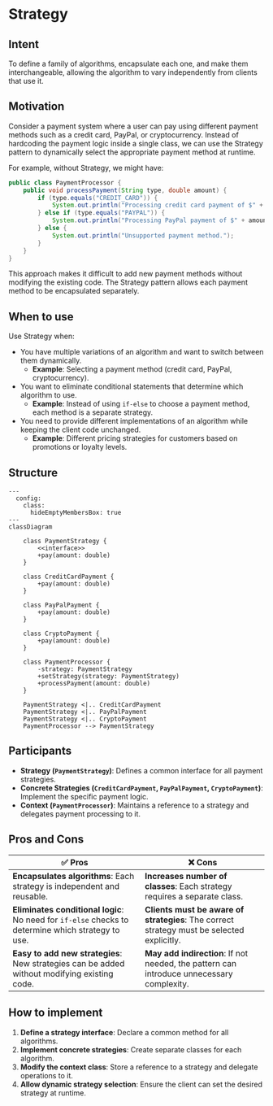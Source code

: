 # Strategy

## Intent

To define a family of algorithms, encapsulate each one, and make them interchangeable, allowing the algorithm to vary independently from clients that use it.

## Motivation

Consider a payment system where a user can pay using different payment methods such as a credit card, PayPal, or cryptocurrency. Instead of hardcoding the payment logic inside a single class, we can use the Strategy pattern to dynamically select the appropriate payment method at runtime.

For example, without Strategy, we might have:

```java
public class PaymentProcessor {
    public void processPayment(String type, double amount) {
        if (type.equals("CREDIT_CARD")) {
            System.out.println("Processing credit card payment of $" + amount);
        } else if (type.equals("PAYPAL")) {
            System.out.println("Processing PayPal payment of $" + amount);
        } else {
            System.out.println("Unsupported payment method.");
        }
    }
}
```

This approach makes it difficult to add new payment methods without modifying the existing code. The Strategy pattern allows each payment method to be encapsulated separately.

## When to use

Use Strategy when:

- You have multiple variations of an algorithm and want to switch between them dynamically.
  - **Example**: Selecting a payment method (credit card, PayPal, cryptocurrency).
- You want to eliminate conditional statements that determine which algorithm to use.
  - **Example**: Instead of using `if-else` to choose a payment method, each method is a separate strategy.
- You need to provide different implementations of an algorithm while keeping the client code unchanged.
  - **Example**: Different pricing strategies for customers based on promotions or loyalty levels.

## Structure

```mermaid
---
  config:
    class:
      hideEmptyMembersBox: true
---
classDiagram

    class PaymentStrategy {
        <<interface>>
        +pay(amount: double)
    }

    class CreditCardPayment {
        +pay(amount: double)
    }

    class PayPalPayment {
        +pay(amount: double)
    }

    class CryptoPayment {
        +pay(amount: double)
    }

    class PaymentProcessor {
        -strategy: PaymentStrategy
        +setStrategy(strategy: PaymentStrategy)
        +processPayment(amount: double)
    }

    PaymentStrategy <|.. CreditCardPayment
    PaymentStrategy <|.. PayPalPayment
    PaymentStrategy <|.. CryptoPayment
    PaymentProcessor --> PaymentStrategy
```

## Participants

- **Strategy (`PaymentStrategy`)**: Defines a common interface for all payment strategies.
- **Concrete Strategies (`CreditCardPayment`, `PayPalPayment`, `CryptoPayment`)**: Implement the specific payment logic.
- **Context (`PaymentProcessor`)**: Maintains a reference to a strategy and delegates payment processing to it.

## Pros and Cons

| ✅ Pros                                                 | ❌ Cons                                               |
|-------------------------------------------------------|------------------------------------------------------|
| **Encapsulates algorithms**: Each strategy is independent and reusable. | **Increases number of classes**: Each strategy requires a separate class. |
| **Eliminates conditional logic**: No need for `if-else` checks to determine which strategy to use. | **Clients must be aware of strategies**: The correct strategy must be selected explicitly. |
| **Easy to add new strategies**: New strategies can be added without modifying existing code. | **May add indirection**: If not needed, the pattern can introduce unnecessary complexity. |

## How to implement

1. **Define a strategy interface**: Declare a common method for all algorithms.
2. **Implement concrete strategies**: Create separate classes for each algorithm.
3. **Modify the context class**: Store a reference to a strategy and delegate operations to it.
4. **Allow dynamic strategy selection**: Ensure the client can set the desired strategy at runtime.
